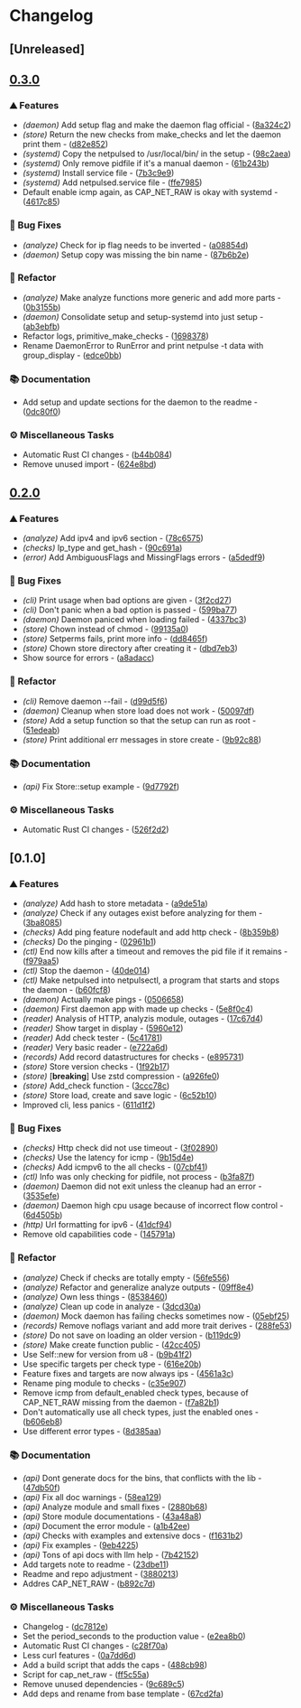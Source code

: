 # Changelog

## [Unreleased]

## [0.3.0](https://github.com/PlexSheep/netpulse/compare/v0.2.0...v0.3.0)

### ⛰️ Features

- *(daemon)* Add setup flag and make the daemon flag official - ([8a324c2](https://github.com/PlexSheep/netpulse/commit/8a324c2e2181d6b65f3b704236d20f37e9078f8a))
- *(store)* Return the new checks from make_checks and let the daemon print them - ([d82e852](https://github.com/PlexSheep/netpulse/commit/d82e85206e3fff217704dbffb93d0722bc2af28c))
- *(systemd)* Copy the netpulsed to /usr/local/bin/ in the setup - ([98c2aea](https://github.com/PlexSheep/netpulse/commit/98c2aead725647443f6da15d9c07a90f61cdb8f7))
- *(systemd)* Only remove pidfile if it's a manual daemon - ([61b243b](https://github.com/PlexSheep/netpulse/commit/61b243bc325028b0fddcca540edb384b45a88ba5))
- *(systemd)* Install service file - ([7b3c9e9](https://github.com/PlexSheep/netpulse/commit/7b3c9e948d575e07c984ea27295ac4148e191f38))
- *(systemd)* Add netpulsed.service file - ([ffe7985](https://github.com/PlexSheep/netpulse/commit/ffe7985f198dd99ad512f1c0b542cc6678160f7f))
- Default enable icmp again, as CAP_NET_RAW is okay with systemd - ([4617c85](https://github.com/PlexSheep/netpulse/commit/4617c85d9be94ffff1af8e7844045a753042530a))

### 🐛 Bug Fixes

- *(analyze)* Check for ip flag needs to be inverted - ([a08854d](https://github.com/PlexSheep/netpulse/commit/a08854df3b349af8a438877b99afa379bcff9b07))
- *(daemon)* Setup copy was missing the bin name - ([87b6b2e](https://github.com/PlexSheep/netpulse/commit/87b6b2e57afffcad7c123ca933e80c51f870af69))

### 🚜 Refactor

- *(analyze)* Make analyze functions more generic and add more parts - ([0b3155b](https://github.com/PlexSheep/netpulse/commit/0b3155bb67f14d519c0d27dccea2994836c1709e))
- *(daemon)* Consolidate setup and setup-systemd into just setup - ([ab3ebfb](https://github.com/PlexSheep/netpulse/commit/ab3ebfbf40650dab373f935545da850253d430ef))
- Refactor logs, primitive_make_checks - ([1698378](https://github.com/PlexSheep/netpulse/commit/1698378789706d42ec06b37afb6a8f6c223d75bc))
- Rename DaemonError to RunError and print netpulse -t data with group_display - ([edce0bb](https://github.com/PlexSheep/netpulse/commit/edce0bb4865fa56f5e6e59c96d5924b2dba48473))

### 📚 Documentation

- Add setup and update sections for the daemon to the readme - ([0dc80f0](https://github.com/PlexSheep/netpulse/commit/0dc80f0443922fe2612cdf1ed406b6cb796dc6bf))

### ⚙️ Miscellaneous Tasks

- Automatic Rust CI changes - ([b44b084](https://github.com/PlexSheep/netpulse/commit/b44b0840b8778d0fdc8ca3f88fdc7e57af7bedb6))
- Remove unused import - ([624e8bd](https://github.com/PlexSheep/netpulse/commit/624e8bd0e49697f5c1a5bd32391c9663d7010edb))


## [0.2.0](https://github.com/PlexSheep/netpulse/compare/v0.1.0...v0.2.0)

### ⛰️ Features

- *(analyze)* Add ipv4 and ipv6 section - ([78c6575](https://github.com/PlexSheep/netpulse/commit/78c657535ee48f2b2144174d55b1012a8f1b7fcc))
- *(checks)* Ip_type and get_hash - ([90c691a](https://github.com/PlexSheep/netpulse/commit/90c691ab8e378baaa46a57280c4b8cd771fe5e2b))
- *(error)* Add AmbiguousFlags and MissingFlags errors - ([a5dedf9](https://github.com/PlexSheep/netpulse/commit/a5dedf90d6c91d23bef7cf582e3174b9cd2259f0))

### 🐛 Bug Fixes

- *(cli)* Print usage when bad options are given - ([3f2cd27](https://github.com/PlexSheep/netpulse/commit/3f2cd270f678de05640dcbfaa49c8851bee0c572))
- *(cli)* Don't panic when a bad option is passed - ([599ba77](https://github.com/PlexSheep/netpulse/commit/599ba77116ec5dd3dd0a9ff54011cd070852dfb0))
- *(daemon)* Daemon paniced when loading failed - ([4337bc3](https://github.com/PlexSheep/netpulse/commit/4337bc3cb620902a75c14e0d152410450d081667))
- *(store)* Chown instead of chmod - ([99135a0](https://github.com/PlexSheep/netpulse/commit/99135a08fbe91d08b269ccab62b0ee7305e7e310))
- *(store)* Setperms fails, print more info - ([dd8465f](https://github.com/PlexSheep/netpulse/commit/dd8465fa83fa35112179d8db65a645a54c7f7b8b))
- *(store)* Chown store directory after creating it - ([dbd7eb3](https://github.com/PlexSheep/netpulse/commit/dbd7eb36645ef5a8ff562d54430e485464bbdaca))
- Show source for errors - ([a8adacc](https://github.com/PlexSheep/netpulse/commit/a8adacc6ea8fc21e3cff6139aea517b72ec5d3d8))

### 🚜 Refactor

- *(cli)* Remove daemon --fail - ([d99d5f6](https://github.com/PlexSheep/netpulse/commit/d99d5f6aa42866022fd430db8eadafa5970294e5))
- *(daemon)* Cleanup when store load does not work - ([50097df](https://github.com/PlexSheep/netpulse/commit/50097df0a0aa4dba6ec2af1373ed1b43dd48153f))
- *(store)* Add a setup function so that the setup can run as root - ([51edeab](https://github.com/PlexSheep/netpulse/commit/51edeab48b539f93eae93757d0638e83de720a84))
- *(store)* Print additional err messages in store create - ([9b92c88](https://github.com/PlexSheep/netpulse/commit/9b92c88955be83f64aeee57d0ceba24b679c2471))

### 📚 Documentation

- *(api)* Fix Store::setup example - ([9d7792f](https://github.com/PlexSheep/netpulse/commit/9d7792f177105355406a9417242a9447d75e34d5))

### ⚙️ Miscellaneous Tasks

- Automatic Rust CI changes - ([526f2d2](https://github.com/PlexSheep/netpulse/commit/526f2d2eac3d018c6bdc4a605f263ae075995288))


## [0.1.0]

### ⛰️ Features

- *(analyze)* Add hash to store metadata - ([a9de51a](https://github.com/PlexSheep/netpulse/commit/a9de51a784e470deb057a9e2bec1383a26effabe))
- *(analyze)* Check if any outages exist before analyzing for them - ([3ba8085](https://github.com/PlexSheep/netpulse/commit/3ba8085312105022cf9f61d254c067cbb8483bd9))
- *(checks)* Add ping feature nodefault and add http check - ([8b359b8](https://github.com/PlexSheep/netpulse/commit/8b359b8b460627f4e3e73d344ff2394da4e3f149))
- *(checks)* Do the pinging - ([02961b1](https://github.com/PlexSheep/netpulse/commit/02961b1569935df50ff9f88878df65823a7bd3ae))
- *(ctl)* End now kills after a timeout and removes the pid file if it remains - ([f979aa5](https://github.com/PlexSheep/netpulse/commit/f979aa56bfa538a4f1852dd93c37b829e9061281))
- *(ctl)* Stop the daemon - ([40de014](https://github.com/PlexSheep/netpulse/commit/40de01433e84a80bb0c1d55ea423d14728365dae))
- *(ctl)* Make netpulsed into netpulsectl, a program that starts and stops the daemon - ([b60fcf8](https://github.com/PlexSheep/netpulse/commit/b60fcf8a3e2951de0656177dc52b8febad2276e4))
- *(daemon)* Actually make pings - ([0506658](https://github.com/PlexSheep/netpulse/commit/05066581ee38130cffa50ca523ab482c8e9b4a9c))
- *(daemon)* First daemon app with made up checks - ([5e8f0c4](https://github.com/PlexSheep/netpulse/commit/5e8f0c4a9e36db6e1b54db38ebe250e54ff26a11))
- *(reader)* Analysis of HTTP, analyzis module, outages - ([17c67d4](https://github.com/PlexSheep/netpulse/commit/17c67d46829c47c37c806dba1adb9f633e9c154d))
- *(reader)* Show target in display - ([5960e12](https://github.com/PlexSheep/netpulse/commit/5960e12644ae578b022934764997d4561ed29910))
- *(reader)* Add check tester - ([5c41781](https://github.com/PlexSheep/netpulse/commit/5c41781d27237a00af6cf3e7460314e4b4eddf59))
- *(reader)* Very basic reader - ([e722a6d](https://github.com/PlexSheep/netpulse/commit/e722a6d21412ae1e7f50924e69497ec23e1d90a9))
- *(records)* Add record datastructures for checks - ([e895731](https://github.com/PlexSheep/netpulse/commit/e895731b6adcf013925ad299d903c3478417964d))
- *(store)* Store version checks - ([1f92b17](https://github.com/PlexSheep/netpulse/commit/1f92b177dd05cd69ef6162c45f7580dd6817446c))
- *(store)* [**breaking**] Use zstd compression - ([a926fe0](https://github.com/PlexSheep/netpulse/commit/a926fe0b26562cf1a5d39c8c05341ac5ba88ffbd))
- *(store)* Add_check function - ([3ccc78c](https://github.com/PlexSheep/netpulse/commit/3ccc78cc9f828d8ea879a25f3cf162a5b7e97064))
- *(store)* Store load, create and save logic - ([6c52b10](https://github.com/PlexSheep/netpulse/commit/6c52b10cbc0cd20a02f08a36ddca4ba847c303b0))
- Improved cli, less panics - ([611d1f2](https://github.com/PlexSheep/netpulse/commit/611d1f250ebde533daf0e39106d205df22a785f0))

### 🐛 Bug Fixes

- *(checks)* Http check did not use timeout - ([3f02890](https://github.com/PlexSheep/netpulse/commit/3f02890bfac583bd79caa3bb1b2f1f27db1b9acb))
- *(checks)* Use the latency for icmp - ([9b15d4e](https://github.com/PlexSheep/netpulse/commit/9b15d4efe44bd2ea3780c66dc2d0acce7f335636))
- *(checks)* Add icmpv6 to the all checks - ([07cbf41](https://github.com/PlexSheep/netpulse/commit/07cbf417a975f63263f07729ab0c2d0f53fe17ca))
- *(ctl)* Info was only checking for pidfile, not process - ([b3fa87f](https://github.com/PlexSheep/netpulse/commit/b3fa87fc7df4702242aae562dae054768bb96e61))
- *(daemon)* Daemon did not exit unless the cleanup had an error - ([3535efe](https://github.com/PlexSheep/netpulse/commit/3535efeb302c76b5c15beaa1d6fe5176d4edf480))
- *(daemon)* Daemon high cpu usage because of incorrect flow control - ([6d4505b](https://github.com/PlexSheep/netpulse/commit/6d4505b494fde2ea5043f270b1f216ee5996a866))
- *(http)* Url formatting for ipv6 - ([41dcf94](https://github.com/PlexSheep/netpulse/commit/41dcf944bd9240dd01c40244795447c0c4c06ce0))
- Remove old capabilities code - ([145791a](https://github.com/PlexSheep/netpulse/commit/145791afd00e566ab1b7fab609cf3bdf99f10467))

### 🚜 Refactor

- *(analyze)* Check if checks are totally empty - ([56fe556](https://github.com/PlexSheep/netpulse/commit/56fe5565028086285792218444ef22d06f08b82f))
- *(analyze)* Refactor and generalize analyze outputs - ([09ff8e4](https://github.com/PlexSheep/netpulse/commit/09ff8e4955dee4ee42aed409fa35f9b000c304ea))
- *(analyze)* Own less things - ([8538460](https://github.com/PlexSheep/netpulse/commit/8538460c3ed0c2c1de4930f30726840aaa0ba7d7))
- *(analyze)* Clean up code in analyze - ([3dcd30a](https://github.com/PlexSheep/netpulse/commit/3dcd30aef2838211b53ef9be4e2fee178bd9daee))
- *(daemon)* Mock daemon has failing checks sometimes now - ([05ebf25](https://github.com/PlexSheep/netpulse/commit/05ebf25124d6f8dc52eeb2e801679c6f3c71d93c))
- *(records)* Remove noflags variant and add more trait derives - ([288fe53](https://github.com/PlexSheep/netpulse/commit/288fe53c780ed3681ace3bbe5e9b4135b5179b43))
- *(store)* Do not save on loading an older version - ([b119dc9](https://github.com/PlexSheep/netpulse/commit/b119dc9b74d7bf9ecc2ba2719b848740cbf32a03))
- *(store)* Make create function public - ([42cc405](https://github.com/PlexSheep/netpulse/commit/42cc405272fd98ffe327ff7cc33e0d9ebee46928))
- Use Self::new for version from u8 - ([b9b41f2](https://github.com/PlexSheep/netpulse/commit/b9b41f2abc026323f792bde7a38a48d97f9edc04))
- Use specific targets per check type - ([616e20b](https://github.com/PlexSheep/netpulse/commit/616e20ba5ddc9667cd2ae1a32f271a81a414243f))
- Feature fixes and targets are now always ips - ([4561a3c](https://github.com/PlexSheep/netpulse/commit/4561a3c346525b0125cf58ac3487a29540820dc8))
- Rename ping module to checks - ([c35e907](https://github.com/PlexSheep/netpulse/commit/c35e907d15d35e663fb3255287464858476be035))
- Remove icmp from default_enabled check types, because of CAP_NET_RAW missing from the daemon - ([f7a82b1](https://github.com/PlexSheep/netpulse/commit/f7a82b164e7f92bccba3ed7751ac8a57c618a26a))
- Don't automatically use all check types, just the enabled ones - ([b606eb8](https://github.com/PlexSheep/netpulse/commit/b606eb861fdcc2b4dd82e1de1d5b475efbc60b49))
- Use different error types - ([8d385aa](https://github.com/PlexSheep/netpulse/commit/8d385aacda9237821fefab0d81e6e1bef443344f))

### 📚 Documentation

- *(api)* Dont generate docs for the bins, that conflicts with the lib - ([47db50f](https://github.com/PlexSheep/netpulse/commit/47db50f8d67deee37c5893b13316ed0a503b3eed))
- *(api)* Fix all doc warnings - ([58ea129](https://github.com/PlexSheep/netpulse/commit/58ea1299fcc8b527cda8af13fc4618377745512f))
- *(api)* Analyze module and small fixes - ([2880b68](https://github.com/PlexSheep/netpulse/commit/2880b687fdac16a594e43f1c74d1aa293672315a))
- *(api)* Store module documentations - ([43a48a8](https://github.com/PlexSheep/netpulse/commit/43a48a8a2dda541264674b770bdd766b6b4fec12))
- *(api)* Document the error module - ([a1b42ee](https://github.com/PlexSheep/netpulse/commit/a1b42ee73bbc3ae09c226d805b04b7125897d93d))
- *(api)* Checks with examples and extensive docs - ([f1631b2](https://github.com/PlexSheep/netpulse/commit/f1631b258282374a9d2b5a583b0e47d53a5243e4))
- *(api)* Fix examples - ([9eb4225](https://github.com/PlexSheep/netpulse/commit/9eb4225566e42133f070e4643a7fd4a5018b3cb1))
- *(api)* Tons of api docs with llm help - ([7b42152](https://github.com/PlexSheep/netpulse/commit/7b421523fb1adc98d4fe393d3732681f7f3e3a26))
- Add targets note to readme - ([23dbe11](https://github.com/PlexSheep/netpulse/commit/23dbe119ea589eb5d16606c5d4d4403d651c565f))
- Readme and repo adjustment - ([3880213](https://github.com/PlexSheep/netpulse/commit/388021361a1c0387df8a0655b9fd42986ab0c641))
- Addres CAP_NET_RAW - ([b892c7d](https://github.com/PlexSheep/netpulse/commit/b892c7d687845979d5020cbec71b6cd04f7eda1d))

### ⚙️ Miscellaneous Tasks

- Changelog - ([dc7812e](https://github.com/PlexSheep/netpulse/commit/dc7812ec9225db4c533715098a84266b02077345))
- Set the period_seconds to the production value - ([e2ea8b0](https://github.com/PlexSheep/netpulse/commit/e2ea8b01eff702017429ea97e31d5b1476d888a8))
- Automatic Rust CI changes - ([c28f70a](https://github.com/PlexSheep/netpulse/commit/c28f70a28a79318f4c054760bf54c9e62da90ece))
- Less curl features - ([0a7dd6d](https://github.com/PlexSheep/netpulse/commit/0a7dd6db93ccd80c13dd5f263d8d73c14ae6b1cb))
- Add a build script that adds the caps - ([488cb98](https://github.com/PlexSheep/netpulse/commit/488cb9862b5fd2878fbd293fa767023d3005cf10))
- Script for cap_net_raw - ([ff5c55a](https://github.com/PlexSheep/netpulse/commit/ff5c55a4199cc78084eb046ecc85240027076766))
- Remove unused dependencies - ([9c689c5](https://github.com/PlexSheep/netpulse/commit/9c689c582cd1077f5e764480ce012e3bda68f6af))
- Add deps and rename from base template - ([67cd2fa](https://github.com/PlexSheep/netpulse/commit/67cd2faa613aabb976d09fb707648959572fb424))

